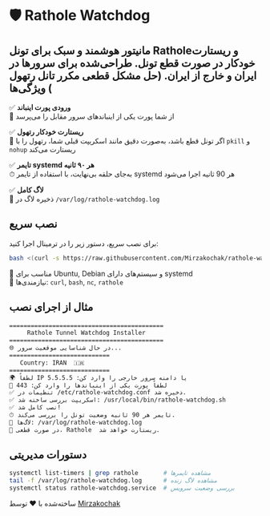 🛡️ Rathole Watchdog
====================

مانیتور هوشمند و سبک برای تونل Ratholeو ریستارت خودکار در صورت قطع تونل. طراحی‌شده برای سرورها در ایران و خارج از ایران. (حل مشکل قطعی مکرر تانل رتهول )
ویژگی‌ها
--------


✅ **ورودی پورت اینباند**  
🔌 از شما پورت یکی از اینباندهای سرور مقابل را می‌پرسد

✅ **ریستارت خودکار رتهول**  
🔁 اگر تونل قطع باشد، به‌صورت دقیق مانند اسکریپت قبلی شما، رتهول را با `pkill` و `nohup` ریستارت می‌کند

✅ **تایمر systemd هر ۹۰ ثانیه**  
⏱ به‌جای حلقه بی‌نهایت، با استفاده از تایمر systemd هر 90 ثانیه اجرا می‌شود

✅ **لاگ کامل**  
🎨 ذخیره لاگ در `/var/log/rathole-watchdog.log`

نصب سریع
---------

برای نصب سریع، دستور زیر را در ترمینال اجرا کنید:

```bash
bash <(curl -s https://raw.githubusercontent.com/Mirzakochak/rathole-watchdog/main/install_rathole_watchdog.sh)
```

📌 مناسب برای Ubuntu, Debian و سیستم‌های دارای systemd  
📎 نیازمندی‌ها: `curl`, `bash`, `nc`, `rathole`

مثال از اجرای نصب
------------------

```bash
===========================================
     Rathole Tunnel Watchdog Installer     
===========================================
🌐 در حال شناسایی موقعیت سرور...
============================
   Country: IRAN  🇮🇷
============================
🌍 لطفاً IP یا دامنه سرور خارجی را وارد کن: 5.5.5.5
🔌 لطفاً پورت یکی از اینباندها را وارد کن: 443
✅ تنظیمات در /etc/rathole-watchdog.conf ذخیره شد.
✅ اسکریپت بررسی ساخته شد: /usr/local/bin/rathole-watchdog.sh
✅ نصب کامل شد!
⏱ تایمر هر 90 ثانیه وضعیت تونل را بررسی می‌کند.
📂 لاگ‌ها: /var/log/rathole-watchdog.log
🔁 در صورت قطعی، Rathole  ریستارت خواهد شد.
```

دستورات مدیریتی
----------------

```bash
systemctl list-timers | grep rathole       # مشاهده تایمرها
tail -f /var/log/rathole-watchdog.log      # مشاهده لاگ زنده
systemctl status rathole-watchdog.service  # بررسی وضعیت سرویس
```

ساخته‌شده با ❤️ توسط [Mirzakochak](https://github.com/Mirzakochak)
